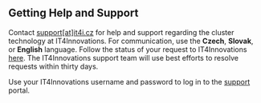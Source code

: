 ## Getting Help and Support

Contact [support\[at\]it4i.cz][a] for help and support regarding the cluster technology at IT4Innovations.
For communication, use the **Czech**, **Slovak**, or **English** language.
Follow the status of your request to IT4Innovations [here][b].
The IT4Innovations support team will use best efforts to resolve requests within thirty days.

Use your IT4Innovations username and password to log in to the [support][b] portal.

[a]: mailto:support@it4i.cz
[b]: http://support.it4i.cz/rt

